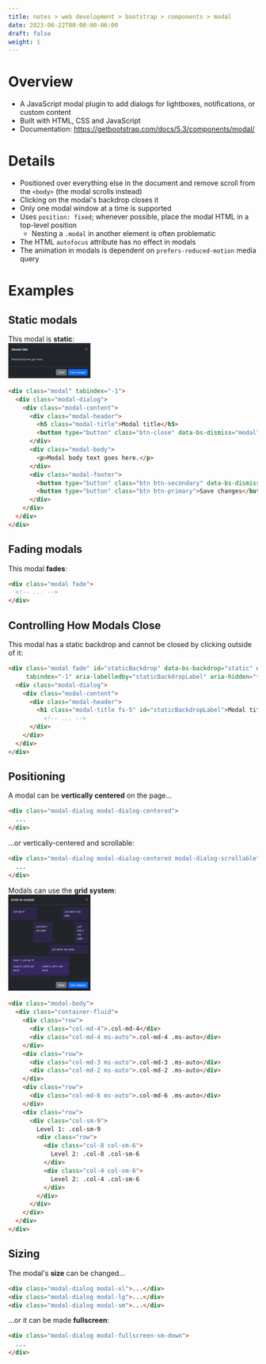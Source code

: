 ```yaml
---
title: notes > web development > bootstrap > components > modal
date: 2023-06-22T00:00:00-06:00
draft: false
weight: 1
---
```


# Overview
- A JavaScript modal plugin to add dialogs for lightboxes, notifications, or custom content
- Built with HTML, CSS and JavaScript
- Documentation: https://getbootstrap.com/docs/5.3/components/modal/

# Details
- Positioned over everything else in the document and remove scroll from the `<body>` (the modal scrolls instead)
- Clicking on the modal's backdrop closes it
- Only one modal window at a time is supported
- Uses `position: fixed`; whenever possible, place the modal HTML in a  top-level position
  - Nesting a `.modal` in another element is often problematic
- The HTML `autofocus` attribute has no effect in modals
- The animation in modals is dependent on `prefers-reduced-motion` media query

# Examples
## Static modals
This modal is **static**:  
<img src="image.png" width="33%" height="33%">

```html
<div class="modal" tabindex="-1">
  <div class="modal-dialog">
    <div class="modal-content">
      <div class="modal-header">
        <h5 class="modal-title">Modal title</h5>
        <button type="button" class="btn-close" data-bs-dismiss="modal" aria-label="Close"></button>
      </div>
      <div class="modal-body">
        <p>Modal body text goes here.</p>
      </div>
      <div class="modal-footer">
        <button type="button" class="btn btn-secondary" data-bs-dismiss="modal">Close</button>
        <button type="button" class="btn btn-primary">Save changes</button>
      </div>
    </div>
  </div>
</div>
```

## Fading modals
This modal **fades**:   
```html
<div class="modal fade">
  <!-- ... -->
</div>
```

## Controlling How Modals Close
This modal has a static backdrop and cannot be closed by clicking outside of it:
```html
<div class="modal fade" id="staticBackdrop" data-bs-backdrop="static" data-bs-keyboard="false" 
     tabindex="-1" aria-labelledby="staticBackdropLabel" aria-hidden="true">
  <div class="modal-dialog">
    <div class="modal-content">
      <div class="modal-header">
        <h1 class="modal-title fs-5" id="staticBackdropLabel">Modal title</h1>
          <!-- ... -->
      </div>
    </div>
  </div>
</div>
```

## Positioning
A modal can be **vertically centered** on the page...
```html
<div class="modal-dialog modal-dialog-centered">
  ...
</div>
```
...or vertically-centered and scrollable:
```html
<div class="modal-dialog modal-dialog-centered modal-dialog-scrollable">
  ...
</div>
```

Modals can use the **grid system**:  
<img src="image-1.png" width="33%" height="33%">

```html
<div class="modal-body">
  <div class="container-fluid">
    <div class="row">
      <div class="col-md-4">.col-md-4</div>
      <div class="col-md-4 ms-auto">.col-md-4 .ms-auto</div>
    </div>
    <div class="row">
      <div class="col-md-3 ms-auto">.col-md-3 .ms-auto</div>
      <div class="col-md-2 ms-auto">.col-md-2 .ms-auto</div>
    </div>
    <div class="row">
      <div class="col-md-6 ms-auto">.col-md-6 .ms-auto</div>
    </div>
    <div class="row">
      <div class="col-sm-9">
        Level 1: .col-sm-9
        <div class="row">
          <div class="col-8 col-sm-6">
            Level 2: .col-8 .col-sm-6
          </div>
          <div class="col-4 col-sm-6">
            Level 2: .col-4 .col-sm-6
          </div>
        </div>
      </div>
    </div>
  </div>
</div>
```

## Sizing
The modal's **size** can be changed...
```html
<div class="modal-dialog modal-xl">...</div>
<div class="modal-dialog modal-lg">...</div>
<div class="modal-dialog modal-sm">...</div>
```

...or it can be made **fullscreen**:  
```html
<div class="modal-dialog modal-fullscreen-sm-down">
  ...
</div>
```